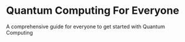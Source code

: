 # Quantum Computing For Everyone

A comprehensive guide for everyone to get started with Quantum Computing